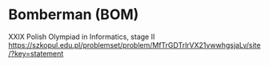 # Bomberman (BOM)
XXIX Polish Olympiad in Informatics, stage II
https://szkopul.edu.pl/problemset/problem/MfTrGDTrlrVX21vwwhgsjaLv/site/?key=statement

